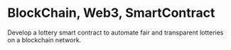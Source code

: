 # BlockChain, Web3, SmartContract

Develop a lottery smart contract to automate fair and transparent lotteries on a blockchain network.
